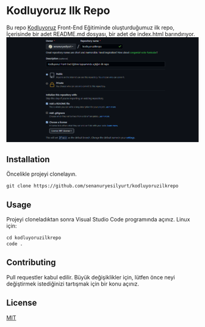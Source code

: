 # Kodluyoruz Ilk Repo

Bu repo [Kodluyoruz](https://www.kodluyoruz.org/) Front-End Eğitiminde oluşturduğumuz ilk repo, İçerisinde bir adet README.md dosyası, bir adet de index.html barındırıyor.  
![repo.png](https://github.com/senanuryesilyurt/kodluyoruzilkrepo/blob/main/img/repo.png)

## Installation

Öncelikle projeyi clonelayın.

    git clone https://github.com/senanuryesilyurt/kodluyoruzilkrepo 

## Usage

Projeyi cloneladıktan sonra Visual Studio Code programında açınız.
Linux için:

    cd kodluyoruzilkrepo  
    code . 

## Contributing
 
Pull requestler kabul edilir. Büyük değişiklikler için, lütfen önce neyi değiştirmek istediğinizi tartışmak için bir konu açınız.

## License
[MIT](https://choosealicense.com/licenses/mit/)
